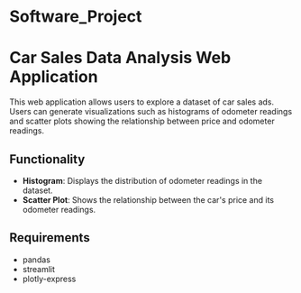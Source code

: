 # Software_Project

# Car Sales Data Analysis Web Application

This web application allows users to explore a dataset of car sales ads. Users can generate visualizations such as histograms of odometer readings and scatter plots showing the relationship between price and odometer readings.

## Functionality
- **Histogram**: Displays the distribution of odometer readings in the dataset.
- **Scatter Plot**: Shows the relationship between the car's price and its odometer readings.

## Requirements
- pandas
- streamlit
- plotly-express